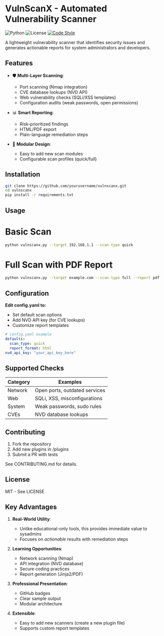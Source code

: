 # VulnScanX - Automated Vulnerability Scanner

![Python](https://img.shields.io/badge/python-3.8%2B-blue)
![License](https://img.shields.io/badge/license-MIT-green)
[![Code Style](https://img.shields.io/badge/code%20style-pep8-brightgreen)](https://www.python.org/dev/peps/pep-0008/)

A lightweight vulnerability scanner that identifies security issues and generates actionable reports for system administrators and developers.

## Features

- 🛡️ **Multi-Layer Scanning**:
  - Port scanning (Nmap integration)
  - CVE database lookups (NVD API)
  - Web vulnerability checks (SQLi/XSS templates)
  - Configuration audits (weak passwords, open permissions)
  
- 📊 **Smart Reporting**:
  - Risk-prioritized findings
  - HTML/PDF export
  - Plain-language remediation steps

- 🧩 **Modular Design**:
  - Easy to add new scan modules
  - Configurable scan profiles (quick/full)

## Installation

  ```bash
  git clone https://github.com/yourusername/vulnscanx.git
  cd vulnscanx
  pip install -r requirements.txt
  ```

## Usage

# Basic Scan
  ```bash
  python vulnscanx.py --target 192.168.1.1 --scan-type quick
  ```
# Full Scan with PDF Report
  ```bash
  python vulnscanx.py --target example.com --scan-type full --report pdf
  ```

## Configuration
**Edit config.yaml to:**
 - Set default scan options
 - Add NVD API key (for CVE lookups)
 - Customize report templates
```yaml
# config.yaml example
defaults:
  scan_type: quick
  report_format: html
nvd_api_key: "your_api_key_here"
```
## Supported Checks

| Category       | Examples                      |
|----------------|-------------------------------|
| Network        | Open ports, outdated services |
| Web            | SQLi, XSS, misconfigurations  |
| System         | Weak passwords, sudo rules    |
| CVEs           | NVD database lookups          |

## Contributing
1.  Fork the repository
2.  Add new plugins in /plugins
3.  Submit a PR with tests

See CONTRIBUTING.md for details.

## License
MIT - See LICENSE

## **Key Advantages**

1. **Real-World Utility**:
   - Unlike educational-only tools, this provides immediate value to sysadmins
   - Focuses on *actionable* results with remediation steps

2. **Learning Opportunities**:
   - Network scanning (Nmap)
   - API integration (NVD database)
   - Secure coding practices
   - Report generation (Jinja2/PDF)

3. **Professional Presentation**:
   - GitHub badges
   - Clear sample output
   - Modular architecture

4. **Extensible**:
   - Easy to add new scanners (create a new plugin file)
   - Supports custom report templates
